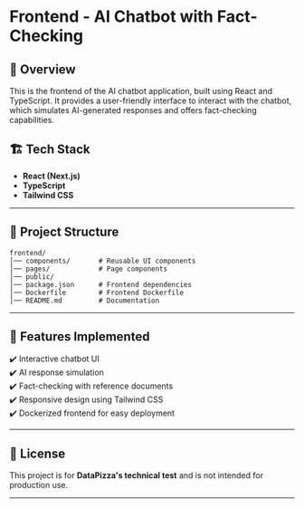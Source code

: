 # Frontend - AI Chatbot with Fact-Checking

## 🚀 Overview
This is the frontend of the AI chatbot application, built using React and TypeScript. It provides a user-friendly interface to interact with the chatbot, which simulates AI-generated responses and offers fact-checking capabilities.

## 🏗 Tech Stack
- **React (Next.js)**
- **TypeScript**
- **Tailwind CSS**

---

## 📂 Project Structure
```
frontend/
│── components/       # Reusable UI components
│── pages/            # Page components
│── public/
│── package.json      # Frontend dependencies
│── Dockerfile        # Frontend Dockerfile
│── README.md         # Documentation
```

---

## 🎯 Features Implemented
✔️ Interactive chatbot UI  
✔️ AI response simulation  
✔️ Fact-checking with reference documents  
✔️ Responsive design using Tailwind CSS  
✔️ Dockerized frontend for easy deployment  

---

## 📜 License
This project is for **DataPizza's technical test** and is not intended for production use.

---

